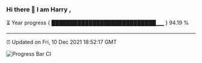### Hi there 👋 I am Harry , 

⏳ Year progress { ████████████████████████████▁▁ } 94.19 %

---

⏰ Updated on Fri, 10 Dec 2021 18:52:17 GMT

![Progress Bar CI](https://github.com/duykhang68/duykhang68/workflows/Progress%20Bar%20CI/badge.svg)
